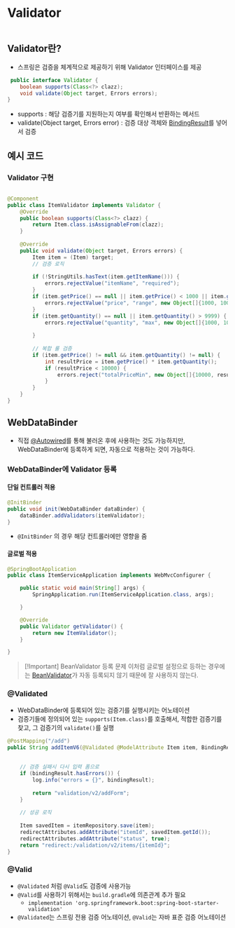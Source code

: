 # Validator

```table-of-contents
```

##  Validator란?

- 스프링은 검증을 체계적으로 제공하기 위해 Validator 인터페이스를 제공
```java
 public interface Validator {
    boolean supports(Class<?> clazz);
    void validate(Object target, Errors errors);
}
```
- supports : 해당 검증기를 지원하는지 여부를 확인해서 반환하는 메서드
- validate(Object target, Errors error) : 검증 대상 객체와 [BindingResult](BindingResult.md)를 넣어서 검증

## 예시 코드

### Validator 구현
```java

@Component  
public class ItemValidator implements Validator {  
    @Override  
    public boolean supports(Class<?> clazz) {  
        return Item.class.isAssignableFrom(clazz);  
    }  
  
    @Override  
    public void validate(Object target, Errors errors) {  
        Item item = (Item) target;  
        // 검증 로직  
  
        if (!StringUtils.hasText(item.getItemName())) {  
            errors.rejectValue("itemName", "required");  
        }  
        if (item.getPrice() == null || item.getPrice() < 1000 || item.getPrice() > 1000000) {  
            errors.rejectValue("price", "range", new Object[]{1000, 1000000}, null);  
        }  
        if (item.getQuantity() == null || item.getQuantity() > 9999) {  
            errors.rejectValue("quantity", "max", new Object[]{1000, 1000000}, null);  
  
        }  
  
        // 복합 룰 검증  
        if (item.getPrice() != null && item.getQuantity() != null) {  
            int resultPrice = item.getPrice() * item.getQuantity();  
            if (resultPrice < 10000) {  
                errors.reject("totalPriceMin", new Object[]{10000, resultPrice}, null);  
            }  
        }  
    }  
}
```


## WebDataBinder
- 직접 [@Autowired](../@Autowired.md)를 통해 불러온 후에 사용하는 것도 가능하지만, WebDataBinder에 등록하게 되면, 자동으로 적용하는 것이 가능하다.

### WebDataBinder에 Validator 등록

#### 단일 컨트롤러 적용
```java
@InitBinder  
public void init(WebDataBinder dataBinder) {  
    dataBinder.addValidators(itemValidator);  
}

```
- `@InitBinder` 의 경우 해당 컨트롤러에만 영향을 줌

#### 글로벌 적용
```java
@SpringBootApplication
public class ItemServiceApplication implements WebMvcConfigurer {

	public static void main(String[] args) {
		SpringApplication.run(ItemServiceApplication.class, args);

	}

	@Override      
	public Validator getValidator() {
		return new ItemValidator();
	}

}
```

> [!Important] BeanValidator 등록 문제
> 이처럼 글로벌 설정으로 등하는 경우에는 [BeanValidator](../../미완성%20문서/BeanValidator.md)가 자동 등록되지 않기 때문에 잘 사용하지 않는다.



### @Validated
- WebDataBinder에 등록되어 있는 검증기를 실행시키는 어노테이션
- 검증기들에 정의되어 있는 `supports(Item.class)`를 호출해서, 적합한 검증기를 찾고, 그 검증기의 `validate()`를 실행

```java
@PostMapping("/add")  
public String addItemV6(@Validated @ModelAttribute Item item, BindingResult bindingResult, RedirectAttributes redirectAttributes) {  
  
  
    // 검증 실패시 다시 입력 폼으로  
    if (bindingResult.hasErrors()) {  
        log.info("errors = {}", bindingResult);  
  
        return "validation/v2/addForm";  
    }  
  
    // 성공 로직  
  
    Item savedItem = itemRepository.save(item);  
    redirectAttributes.addAttribute("itemId", savedItem.getId());  
    redirectAttributes.addAttribute("status", true);  
    return "redirect:/validation/v2/items/{itemId}";  
}
```

### @Valid
- `@Validated` 처럼 `@Valid`도 검증에 사용가능
- `@Valid`를 사용하기 위해서는 `build.gradle`에 의존관계 추가 필요
	- `implementation 'org.springframework.boot:spring-boot-starter-validation'` 
- `@Validated`는 스프링 전용 검증 어노테이션, `@Valid`는 자바 표준 검증 어노테이션
